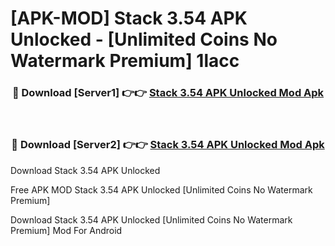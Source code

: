 # [APK-MOD] Stack 3.54 APK Unlocked - [Unlimited Coins No Watermark Premium] 1lacc



<div align="center">
<h3>🔴 Download [Server1] 👉👉 <a href="https://momento.my/?title=Stack_3.54_APK_Unlocked">Stack 3.54 APK Unlocked Mod Apk</a></h3><br>

<h3>🔴 Download [Server2] 👉👉 <a href="https://momento.my/?title=Stack_3.54_APK_Unlocked">Stack 3.54 APK Unlocked Mod Apk</a></h3>
</div>



Download Stack 3.54 APK Unlocked 

Free APK MOD Stack 3.54 APK Unlocked [Unlimited Coins No Watermark Premium]

Download Stack 3.54 APK Unlocked [Unlimited Coins No Watermark Premium] Mod For Android
